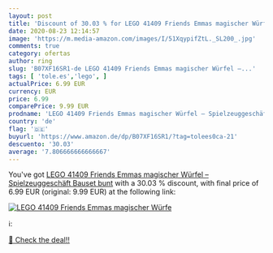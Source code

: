 ```yaml
---
layout: post
title: 'Discount of 30.03 % for LEGO 41409 Friends Emmas magischer Würfe'
date: 2020-08-23 12:14:57
image: 'https://m.media-amazon.com/images/I/51XqypifZtL._SL200_.jpg'
comments: true
category: ofertas
author: ring
slug: 'B07XF16SR1-de LEGO 41409 Friends Emmas magischer Würfel –...'
tags: [ 'tole.es','lego', ]
actualPrice: 6.99 EUR
currency: EUR
price: 6.99
comparePrice: 9.99 EUR
prodname: 'LEGO 41409 Friends Emmas magischer Würfel – Spielzeuggeschäft  Bauset  bunt'
country: 'de'
flag: '🇩🇪'
buyurl: 'https://www.amazon.de/dp/B07XF16SR1/?tag=tolees0ca-21'
descuento: '30.03'
average: '7.806666666666667'
---
```


You've got [LEGO 41409 Friends Emmas magischer Würfel – Spielzeuggeschäft  Bauset  bunt](https://www.amazon.de/dp/B07XF16SR1/?tag=tolees0ca-21) with a  30.03 % discount, with final price of 6.99 EUR (original: 9.99 EUR) at the following link:

[![LEGO 41409 Friends Emmas magischer Würfe](https://m.media-amazon.com/images/I/51XqypifZtL._SL200_.jpg)](https://www.amazon.de/dp/B07XF16SR1/?tag=tolees0ca-21)

ℹ️:


[🛒 Check the deal!!](https://www.amazon.de/dp/B07XF16SR1/?tag=tolees0ca-21)
